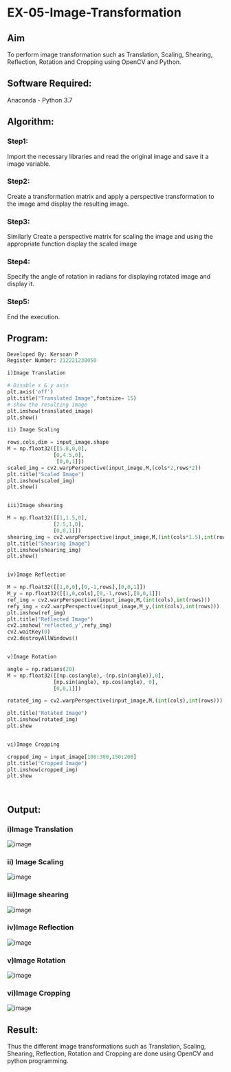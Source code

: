 # EX-05-Image-Transformation
## Aim
To perform image transformation such as Translation, Scaling, Shearing, Reflection, Rotation and Cropping using OpenCV and Python.

## Software Required:
Anaconda - Python 3.7

## Algorithm:
### Step1:

Import the necessary libraries and read the original image and save it a image variable.

### Step2:

Create a transformation matrix and apply a perspective transformation to the image amd display the resulting image.

### Step3:

Similarly Create a perspective matrix for scaling the image and using the appropriate function display the scaled image

### Step4:

Specify the angle of rotation in radians for displaying rotated image and display it.

### Step5:

End the execution.

## Program:
```python
Developed By: Kersoan P
Register Number: 212221230050

i)Image Translation

# Disable x & y axis
plt.axis('off')
plt.title("Translated Image",fontsize= 15)
# show the resulting image
plt.imshow(translated_image)
plt.show()

ii) Image Scaling

rows,cols,dim = input_image.shape
M = np.float32([[5.8,0,0],
               [0,4.5,0],
                [0,0,1]])
scaled_img = cv2.warpPerspective(input_image,M,(cols*2,rows*2))
plt.title("Scaled Image")
plt.imshow(scaled_img)
plt.show()


iii)Image shearing

M = np.float32([[1,1.5,0],
               [2.5,1,0],
               [0,0,1]])
shearing_img = cv2.warpPerspective(input_image,M,(int(cols*1.5),int(rows*2.5)))
plt.title("Shearing Image")
plt.imshow(shearing_img)
plt.show()


iv)Image Reflection

M = np.float32([[1,0,0],[0,-1,rows],[0,0,1]])
M_y = np.float32([[1,0,cols],[0,-1,rows],[0,0,1]])
ref_img = cv2.warpPerspective(input_image,M,(int(cols),int(rows)))
refy_img = cv2.warpPerspective(input_image,M_y,(int(cols),int(rows)))
plt.imshow(ref_img)
plt.title("Reflected Image")
cv2.imshow('reflected_y',refy_img)
cv2.waitKey(0)
cv2.destroyAllWindows()


v)Image Rotation

angle = np.radians(20)
M = np.float32([[np.cos(angle),-(np.sin(angle)),0],
               [np.sin(angle), np.cos(angle), 0],
               [0,0,1]])

rotated_img = cv2.warpPerspective(input_image,M,(int(cols),int(rows)))

plt.title("Rotated Image")
plt.imshow(rotated_img)
plt.show


vi)Image Cropping

cropped_img = input_image[100:300,150:200]
plt.title("Cropped Image")
plt.imshow(cropped_img)
plt.show




```
## Output:
### i)Image Translation

![image](https://user-images.githubusercontent.com/94525886/231567351-38c4a8cc-2ead-4f04-97a2-a7b4985fd21c.png)



### ii) Image Scaling

![image](https://user-images.githubusercontent.com/94525886/231567256-7749ee49-f7a3-4bf5-ae52-e06f6d187b80.png)


### iii)Image shearing

![image](https://user-images.githubusercontent.com/94525886/231567422-5f4631ca-91ba-4e37-a435-703f8ea31b91.png)


### iv)Image Reflection

![image](https://user-images.githubusercontent.com/94525886/231567481-e34df315-776d-4b48-af37-36477dbc4b0d.png)


### v)Image Rotation

![image](https://user-images.githubusercontent.com/94525886/231567562-ee897988-0a5e-454a-93d3-43a3b8fc1eac.png)



### vi)Image Cropping

![image](https://user-images.githubusercontent.com/94525886/231567677-d285a192-4ab9-4990-b29c-211718ee51df.png)



## Result: 

Thus the different image transformations such as Translation, Scaling, Shearing, Reflection, Rotation and Cropping are done using OpenCV and python programming.
